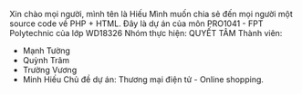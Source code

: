 Xin chào mọi người, mình tên là Hiếu
Mình muốn chia sẻ đến mọi người một source code về PHP + HTML.
Đây là dự án của môn PRO1041 - FPT Polytechnic của lớp WD18326
Nhóm thực hiện: QUYẾT TÂM
Thành viên:
- Mạnh Tường
- Quỳnh Trâm
- Trường Vương
- Minh Hiếu
Chủ đề dự án: Thương mại điện tử - Online shopping.
